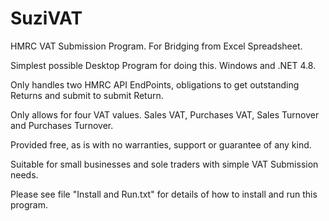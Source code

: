 # SuziVAT
HMRC VAT Submission Program. For Bridging from Excel Spreadsheet.

Simplest possible Desktop Program for doing this. Windows and .NET 4.8.

Only handles two HMRC API EndPoints, obligations to get outstanding Returns and submit to submit Return.

Only allows for four VAT values. Sales VAT, Purchases VAT, Sales Turnover and Purchases Turnover.

Provided free, as is with no warranties, support or guarantee of any kind.

Suitable for small businesses and sole traders with simple VAT Submission needs.

Please see file "Install and Run.txt" for details of how to install and run this program.
